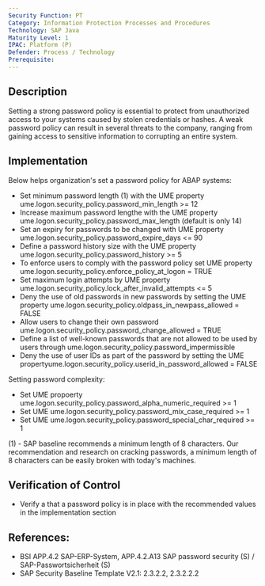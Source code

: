 ```yaml
---
Security Function: PT
Category: Information Protection Processes and Procedures
Technology: SAP Java
Maturity Level: 1
IPAC: Platform (P)
Defender: Process / Technology
Prerequisite:
---
```


## Description

Setting a strong password policy is essential to protect from unauthorized access to your systems caused by stolen credentials or hashes. A weak password policy can result in several threats to the company, ranging from gaining access to sensitive information to corrupting an entire system.

## Implementation

Below helps organization's set a password policy for ABAP systems:

- Set minimum password length (1) with the UME property ume.logon.security_policy.password_min_length >= 12
- Increase maximum password lengthe with the UME property ume.logon.security_policy.password_max_length (default is only 14)
- Set an expiry for passwords to be changed with UME property ume.logon.security_policy.password_expire_days <= 90
- Define a password history size with the UME property ume.logon.security_policy.password_history >= 5
- To enforce users to comply with the password policy set UME property ume.logon.security_policy.enforce_policy_at_logon = TRUE
- Set maximum login attempts by UME property ume.logon.security_policy.lock_after_invalid_attempts <= 5
- Deny the use of old passwords in new passwords by setting the UME property ume.logon.security_policy.oldpass_in_newpass_allowed = FALSE
- Allow users to change their own password ume.logon.security_policy.password_change_allowed = TRUE
- Define a list of well-known passwords that are not allowed to be used by users through ume.logon.security_policy.password_impermissible
- Deny the use of user IDs as part of the password by setting the UME propertyume.logon.security_policy.userid_in_password_allowed = FALSE


Setting password complexity:
- Set UME propoerty ume.logon.security_policy.password_alpha_numeric_required >= 1
- Set UME ume.logon.security_policy.password_mix_case_required >= 1
- Set UME ume.logon.security_policy.password_special_char_required >= 1


(1) - SAP baseline recommends a minimum length of 8 characters. Our recommendation and research on cracking passwords, a minimum length of 8 characters can be easily broken with today's machines.

## Verification of Control

- Verify a that a password policy is in place with the recommended values in the implementation section

## References:
- BSI APP.4.2 SAP-ERP-System, APP.4.2.A13 SAP password security (S) / SAP-Passwortsicherheit (S)
- SAP Security Baseline Template V2.1: 2.3.2.2, 2.3.2.2.2
